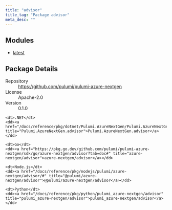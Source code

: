```yaml
---
title: "advisor"
title_tag: "Package advisor"
meta_desc: ""
---
```


<!-- WARNING: this file was generated by Pulumi Docs Generator. -->
<!-- Do not edit by hand unless you're certain you know what you are doing! -->



<h2 id="modules">Modules</h2>
<ul class="api">
    <li><a href="latest/" title="latest"><span class="symbol module"></span>latest</a></li>
</ul>

<h2 id="package-details">Package Details</h2>
<dl class="package-details">
	<dt>Repository</dt>
	<dd><a href="https://github.com/pulumi/pulumi-azure-nextgen">https://github.com/pulumi/pulumi-azure-nextgen</a></dd>
	<dt>License</dt>
	<dd>Apache-2.0</dd>
	<dt>Version</dt>
	<dd>0.1.0</dd>
</dl>



<dl class="tabular">

    <dt>.NET</dt>
    <dd><a href="/docs/reference/pkg/dotnet/Pulumi.AzureNextGen/Pulumi.AzureNextGen.advisor.html" title="Pulumi.AzureNextGen.advisor">Pulumi.AzureNextGen.advisor</a></dd>

    <dt>Go</dt>
    <dd><a href="https://pkg.go.dev/github.com/pulumi/pulumi-azure-nextgen/sdk/go/azure-nextgen/advisor?tab=doc#" title="azure-nextgen/advisor">azure-nextgen/advisor</a></dd>

    <dt>Node.js</dt>
    <dd><a href="/docs/reference/pkg/nodejs/pulumi/azure-nextgen/advisor/#" title="@pulumi/azure-nextgen/advisor">@pulumi/azure-nextgen/advisor</a></dd>

    <dt>Python</dt>
    <dd><a href="/docs/reference/pkg/python/pulumi_azure-nextgen/advisor" title="pulumi_azure-nextgen/advisor">pulumi_azure-nextgen/advisor</a></dd>

</dl>

